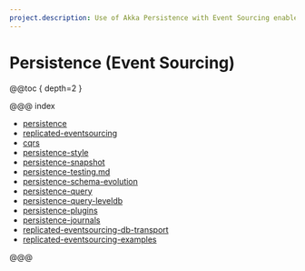 ```yaml
---
project.description: Use of Akka Persistence with Event Sourcing enables actors to persist your events for recovery on failure or when migrated within a cluster.
---
```


# Persistence (Event Sourcing)

@@toc { depth=2 }

@@@ index

* [persistence](persistence.md)
* [replicated-eventsourcing](replicated-eventsourcing.md)
* [cqrs](cqrs.md)
* [persistence-style](persistence-style.md)
* [persistence-snapshot](persistence-snapshot.md)
* [persistence-testing.md](persistence-testing.md)
* [persistence-schema-evolution](../persistence-schema-evolution.md)
* [persistence-query](../persistence-query.md)
* [persistence-query-leveldb](../persistence-query-leveldb.md)
* [persistence-plugins](../persistence-plugins.md)
* [persistence-journals](../persistence-journals.md)
* [replicated-eventsourcing-db-transport](replicated-eventsourcing-db-transport.md)
* [replicated-eventsourcing-examples](replicated-eventsourcing-examples.md)

@@@
